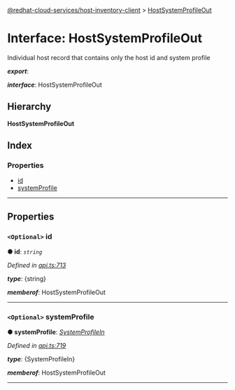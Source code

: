[@redhat-cloud-services/host-inventory-client](../README.md) > [HostSystemProfileOut](../interfaces/hostsystemprofileout.md)

# Interface: HostSystemProfileOut

Individual host record that contains only the host id and system profile

*__export__*: 

*__interface__*: HostSystemProfileOut

## Hierarchy

**HostSystemProfileOut**

## Index

### Properties

* [id](hostsystemprofileout.md#id)
* [systemProfile](hostsystemprofileout.md#systemprofile)

---

## Properties

<a id="id"></a>

### `<Optional>` id

**● id**: *`string`*

*Defined in [api.ts:713](https://github.com/RedHatInsights/javascript-clients/blob/master/packages/host-inventory/api.ts#L713)*

*__type__*: {string}

*__memberof__*: HostSystemProfileOut

___
<a id="systemprofile"></a>

### `<Optional>` systemProfile

**● systemProfile**: *[SystemProfileIn](systemprofilein.md)*

*Defined in [api.ts:719](https://github.com/RedHatInsights/javascript-clients/blob/master/packages/host-inventory/api.ts#L719)*

*__type__*: {SystemProfileIn}

*__memberof__*: HostSystemProfileOut

___

